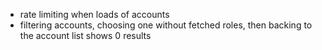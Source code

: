- rate limiting when loads of accounts
- filtering accounts, choosing one without fetched roles, then backing to the account list shows 0 results
